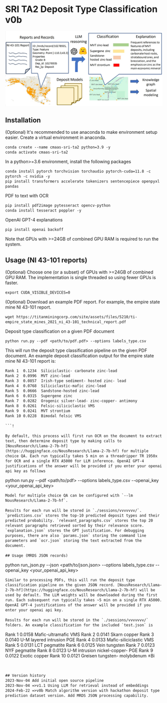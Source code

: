 # SRI TA2 Deposit Type Classification v0b

![System Diagram](doc/overview2.jpg)

## Installation

(Optional) It's recommended to use anaconda to make environment setup easier. Create a virtual environment in anaconda.
```
conda create --name cmaas-sri-ta2 python=3.9 -y
conda activate cmaas-sri-ta2
```

In a python>=3.6 environment, install the following packages

```
conda install pytorch torchvision torchaudio pytorch-cuda=11.8 -c pytorch -c nvidia -y
pip install transformers accelerate tokenizers sentencepiece openpyxl pandas
```

PDF to text with OCR
```
pip install pdf2image pytesseract opencv-python
conda install tesseract poppler -y
```

OpenAI GPT-4 explanations
```
pip install openai backoff
```

Note that GPUs with >=24GB of combined GPU RAM is required to run the system.

## Usage (NI 43-101 reports)
(Optional) Choose one (or a subset) of GPUs with >=24GB of combined GPU RAM. The implementation is single threaded so using fewer GPUs is faster. 
```
export CUDA_VISIBLE_DEVICES=0
```

(Optional) Download an example PDF report. For example, the empire state mine NI 43-101 report.
```
wget https://titanminingcorp.com/site/assets/files/5210/ti-empire_state_mines_2021_ni_43-101_technical_report.pdf
```

Deposit type classification on a given PDF document
```
python run.py --pdf <path/to/pdf.pdf> --options labels_type.csv
```
This will run the deposit type classification pipeline on the given PDF document. An example deposit classification output for the empire state mine NI 43-101 report is:
```
Rank 1  0.1234  Siliciclastic- carbonate zinc-lead
Rank 2  0.0996  MVT zinc-lead
Rank 3  0.0857  Irish-type sediment- hosted zinc- lead
Rank 4  0.0768  Siliciclastic-mafic zinc-lead
Rank 5  0.0666  Sandstone-hosted zinc-lead
Rank 6  0.0315  Supergene zinc
Rank 7  0.0282  Orogenic silver-lead- zinc-copper- antimony
Rank 8  0.0261  Felsic-siliciclastic VMS
Rank 9  0.0241  MVT strontium
Rank 10 0.0228  Bimodal felsic VMS

```!

By default, this process will first run OCR on the document to extract text, then determine deposit type by making calls to [NousResearch/Llama-2-7b-hf](https://huggingface.co/NousResearch/Llama-2-7b-hf) for multiple choice QA. Each run typically takes 5 min on a threadripper TR 1950x for OCR and a single RTX A5000 for LLM inference. OpenAI GPT-4 justifications of the answer will be provided if you enter your openai api key as follows
```
python run.py --pdf <path/to/pdf> --options labels_type.csv --openai_key <your_openai_api_key>
```
Model for multiple choice QA can be configured with `--lm NousResearch/Llama-2-7b-hf`. 

Results for each run will be stored in `./sessions/vvvvvvv/`. `predictions.csv` stores the top-10 predicted deposit types and their predicted probability. `relevant_paragraphs.csv` stores the top 20 relevant paragraphs retrieved sorted by their relevance score. `explanation.json` stores the GPT justification. For debugging purposes, there are also `params.json` storing the command line parameters and `ocr.json` storing the text extracted from the document.

## Usage (MRDS JSON records)
```
python run_json.py --json <path/to/json.json> --options labels_type.csv --openai_key <your_openai_api_key>
```
Similar to processing PDFs, this will run the deposit type classification pipeline on the given JSON record. [NousResearch/Llama-2-7b-hf](https://huggingface.co/NousResearch/Llama-2-7b-hf) will be used by default. The LLM weights will be downloaded during the first run. Each subsequent run typically takes ~5 min on a single RTX A5000. OpenAI GPT-4 justifications of the answer will be provided if you enter your openai api key.

Results for each run will be stored in the `./sessions/vvvvvvv/` folders. An example classification for the included `test.json` is

```
Rank 1  0.0158  Mafic-ultramafic VMS
Rank 2  0.0141  Skarn copper
Rank 3  0.0140  U-M layered intrusion PGE
Rank 4  0.0133  Mafic-siliciclastic VMS
Rank 5  0.0131  LCT pegmatite
Rank 6  0.0125  Vein tungsten
Rank 7  0.0123  NYF pegmatite
Rank 8  0.0123  U-M intrusion nickel-copper- PGE
Rank 9  0.0122  Exotic copper
Rank 10 0.0121  Greisen tungsten- molybdenum ±Bi
```!


## Version history
2023-Nov-04 Add initial open source pipeline 
2023-Nov-04 =>v1.1 Using LLM for retrieval instead of embeddings
2024-Feb-22 =>v0b Match algorithm version with hackathon deposit type prediction dataset version. Add MRDS JSON processing capability.
